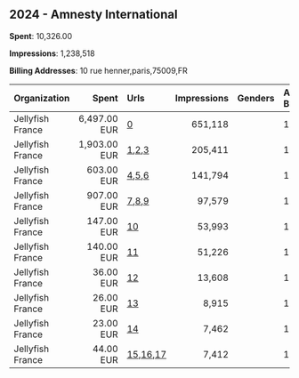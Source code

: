 ## 2024 - Amnesty International 
**Spent**: 10,326.00

**Impressions**: 1,238,518

**Billing Addresses**: 10 rue henner,paris,75009,FR

|Organization|Spent|Urls|Impressions|Genders|Age Brackets|Country Codes|
|:---|---:|:---|---:|:---|:---|:---|
|Jellyfish France|6,497.00 EUR|[0](https://www.snap.com/political-ads/asset/307f69a62fab2917bcf29c3221dd833b044c3687f4ffda4dd5851d840eac6b87?mediaType=mp4)|651,118||18+|france|
|Jellyfish France|1,903.00 EUR|[1](https://www.snap.com/political-ads/asset/9051e133937b0c03123df8224720a2c5b685b70646c511425751f461f7ba1897?mediaType=mp4),[2](https://www.snap.com/political-ads/asset/a963cf13bc4d1765b68989ec08d7cb3130b25ed7ee1783f36f52f4a3e89af062?mediaType=png),[3](https://www.snap.com/political-ads/asset/e08f2dd0f09cd12803fe0ed7b5bc26a2e85adb527a8c92330167ddce4a97f5c2?mediaType=png)|205,411||18+|france|
|Jellyfish France|603.00 EUR|[4](https://www.snap.com/political-ads/asset/6948554a67cf7578ceae30d160fc6d04401afad3800407560ba6bd14fc2af186?mediaType=mp4),[5](https://www.snap.com/political-ads/asset/a963cf13bc4d1765b68989ec08d7cb3130b25ed7ee1783f36f52f4a3e89af062?mediaType=png),[6](https://www.snap.com/political-ads/asset/e08f2dd0f09cd12803fe0ed7b5bc26a2e85adb527a8c92330167ddce4a97f5c2?mediaType=png)|141,794||18+|france|
|Jellyfish France|907.00 EUR|[7](https://www.snap.com/political-ads/asset/f77fbe3207755b879f671934137e905f02c644bc0f1cca28adcd02872618c0a1?mediaType=mp4),[8](https://www.snap.com/political-ads/asset/a963cf13bc4d1765b68989ec08d7cb3130b25ed7ee1783f36f52f4a3e89af062?mediaType=png),[9](https://www.snap.com/political-ads/asset/e08f2dd0f09cd12803fe0ed7b5bc26a2e85adb527a8c92330167ddce4a97f5c2?mediaType=png)|97,579||18+|france|
|Jellyfish France|147.00 EUR|[10](https://www.snap.com/political-ads/asset/5ecf0528811ad6d51811287cf069a844386ff535e5dccefbfd1079eccdba94b8?mediaType=mp4)|53,993||18+|france|
|Jellyfish France|140.00 EUR|[11](https://www.snap.com/political-ads/asset/a391ea21d11867e25cb7c5f2846a9fe7dd4422bc58b417eb1efac7251698ef5b?mediaType=mp4)|51,226||18+|france|
|Jellyfish France|36.00 EUR|[12](https://www.snap.com/political-ads/asset/1905812cabe87caaa55544ff289398f9604288be4ff042b8168c323a02e67f63?mediaType=jpeg)|13,608||18+|france|
|Jellyfish France|26.00 EUR|[13](https://www.snap.com/political-ads/asset/7511b9ed2db7608836db2f9b7393a53fee9fa05de3380beb2343538c40320c8b?mediaType=jpeg)|8,915||18+|france|
|Jellyfish France|23.00 EUR|[14](https://www.snap.com/political-ads/asset/de4f18b123963d6eda184d63d4fc816bff61ca97afe9a03f7c96340ddc54e682?mediaType=jpeg)|7,462||18+|france|
|Jellyfish France|44.00 EUR|[15](https://www.snap.com/political-ads/asset/9051e133937b0c03123df8224720a2c5b685b70646c511425751f461f7ba1897?mediaType=mp4),[16](https://www.snap.com/political-ads/asset/a963cf13bc4d1765b68989ec08d7cb3130b25ed7ee1783f36f52f4a3e89af062?mediaType=png),[17](https://www.snap.com/political-ads/asset/e08f2dd0f09cd12803fe0ed7b5bc26a2e85adb527a8c92330167ddce4a97f5c2?mediaType=png)|7,412||18+|france|
